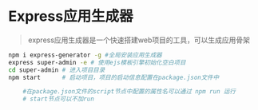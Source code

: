 # Express应用生成器

> express应用生成器是一个快速搭建web项目的工具，可以生成应用骨架
```bash
npm i express-generator -g #全局安装应用生成器
express super-admin -e # 使用ejs模板引擎初始化空白项目
cd super-admin # 进入项目目录
npm start      # 启动项目，项目的启动信息配置在package.json文件中

    #在package.json文件的script节点中配置的属性名可以通过 npm run 运行
    # start节点可以不加run
```